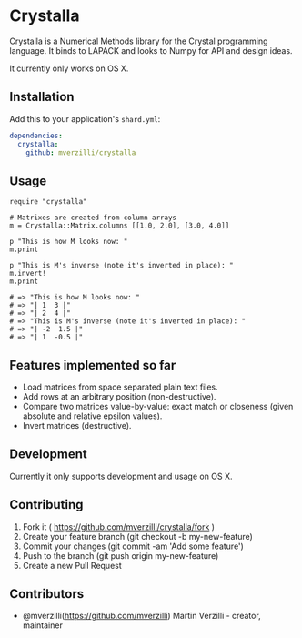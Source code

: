 # Crystalla

Crystalla is a Numerical Methods library for the Crystal programming language. It binds to LAPACK and looks to Numpy for API and design ideas. 

It currently only works on OS X.

## Installation

Add this to your application's `shard.yml`:

```yaml
dependencies:
  crystalla:
    github: mverzilli/crystalla
```

## Usage

```crystal
require "crystalla"

# Matrixes are created from column arrays
m = Crystalla::Matrix.columns [[1.0, 2.0], [3.0, 4.0]]

p "This is how M looks now: "
m.print

p "This is M's inverse (note it's inverted in place): "
m.invert!
m.print

# => "This is how M looks now: "
# => "| 1  3 |"
# => "| 2  4 |"
# => "This is M's inverse (note it's inverted in place): "
# => "| -2  1.5 |"
# => "| 1  -0.5 |"
```

## Features implemented so far

* Load matrices from space separated plain text files.
* Add rows at an arbitrary position (non-destructive).
* Compare two matrices value-by-value: exact match or closeness (given absolute and relative epsilon values).
* Invert matrices (destructive).

## Development

Currently it only supports development and usage on OS X. 

## Contributing

1. Fork it ( https://github.com/mverzilli/crystalla/fork )
2. Create your feature branch (git checkout -b my-new-feature)
3. Commit your changes (git commit -am 'Add some feature')
4. Push to the branch (git push origin my-new-feature)
5. Create a new Pull Request

## Contributors

- @mverzilli(https://github.com/mverzilli) Martin Verzilli - creator, maintainer
